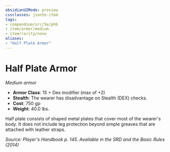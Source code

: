 ```yaml
---
obsidianUIMode: preview
cssclasses: json5e-item
tags:
- compendium/src/5e/phb
- item/armor/medium
- item/rarity/none
aliases: 
- "Half Plate Armor"
---
```

# Half Plate Armor
*Medium armor*  

- **Armor Class**: 15 + Dex modifier (max of +2)
- **Stealth**: The wearer has disadvantage on Stealth (DEX) checks.
- **Cost**: 750 gp
- **Weight**: 40.0 lbs.

Half plate consists of shaped metal plates that cover most of the wearer's body. It does not include leg protection beyond simple greaves that are attached with leather straps.

*Source: Player's Handbook p. 145. Available in the <span title='Systems Reference Document (5.1)'>SRD</span> and the Basic Rules (2014)*
